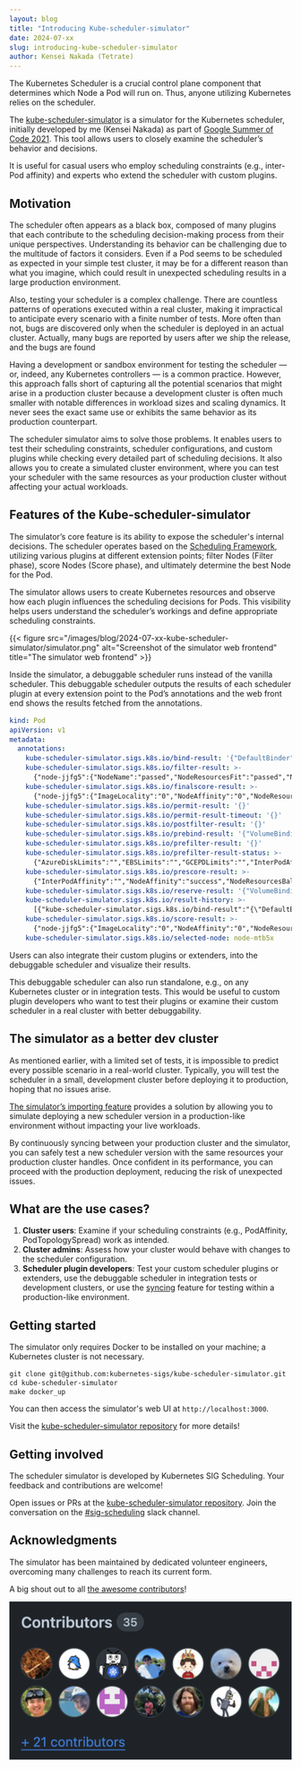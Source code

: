 ```yaml
---
layout: blog
title: "Introducing Kube-scheduler-simulator"
date: 2024-07-xx
slug: introducing-kube-scheduler-simulator
author: Kensei Nakada (Tetrate)
---
```


The Kubernetes Scheduler is a crucial control plane component that determines which Node a Pod will run on. 
Thus, anyone utilizing Kubernetes relies on the scheduler.

The [kube-scheduler-simulator](https://sigs.k8s.io/kube-scheduler-simulator) is a simulator for the Kubernetes scheduler, initially developed by me (Kensei Nakada) as part of [Google Summer of Code 2021](https://summerofcode.withgoogle.com/).
This tool allows users to closely examine the scheduler’s behavior and decisions. 

It is useful for casual users who employ scheduling constraints (e.g., inter-Pod affinity)
and experts who extend the scheduler with custom plugins.

## Motivation

The scheduler often appears as a black box, 
composed of many plugins that each contribute to the scheduling decision-making process from their unique perspectives. 
Understanding its behavior can be challenging due to the multitude of factors it considers. 
Even if a Pod seems to be scheduled as expected in your simple test cluster, 
it may be for a different reason than what you imagine, 
which could result in unexpected scheduling results in a large production environment.

Also, testing your scheduler is a complex challenge.
There are countless patterns of operations executed within a real cluster, making it impractical to anticipate every scenario with a finite number of tests. 
More often than not, bugs are discovered only when the scheduler is deployed in an actual cluster.
Actually, many bugs are reported by users after we ship the release, and the bugs are found

Having a development or sandbox environment for testing the scheduler — or, indeed, any Kubernetes controllers — is a common practice.
However, this approach falls short of capturing all the potential scenarios that might arise in a production cluster 
because a development cluster is often much smaller with notable differences in workload sizes and scaling dynamics.
It never sees the exact same use or exhibits the same behavior as its production counterpart.

The scheduler simulator aims to solve those problems.
It enables users to test their scheduling constraints, scheduler configurations, 
and custom plugins while checking every detailed part of scheduling decisions.
It also allows you to create a simulated cluster environment, where you can test your scheduler
with the same resources as your production cluster without affecting your actual workloads.

## Features of the Kube-scheduler-simulator

The simulator’s core feature is its ability to expose the scheduler's internal decisions.
The scheduler operates based on the [Scheduling Framework](/concepts/scheduling-eviction/scheduling-framework/), 
utilizing various plugins at different extension points; 
filter Nodes (Filter phase), score Nodes (Score phase), and ultimately determine the best Node for the Pod.

The simulator allows users to create Kubernetes resources and observe how each plugin influences the scheduling decisions for Pods.
This visibility helps users understand the scheduler’s workings and define appropriate scheduling constraints.

{{< figure src="/images/blog/2024-07-xx-kube-scheduler-simulator/simulator.png" alt="Screenshot of the simulator web frontend" title="The simulator web frontend" >}}

Inside the simulator, a debuggable scheduler runs instead of the vanilla scheduler. 
This debuggable scheduler outputs the results of each scheduler plugin at every extension point to the Pod’s annotations 
and the web front end shows the results fetched from the annotations.

```yaml
kind: Pod
apiVersion: v1
metadata:
  annotations:
    kube-scheduler-simulator.sigs.k8s.io/bind-result: '{"DefaultBinder":"success"}'
    kube-scheduler-simulator.sigs.k8s.io/filter-result: >-
      {"node-jjfg5":{"NodeName":"passed","NodeResourcesFit":"passed","NodeUnschedulable":"passed","TaintToleration":"passed"},"node-mtb5x":{"NodeName":"passed","NodeResourcesFit":"passed","NodeUnschedulable":"passed","TaintToleration":"passed"}}
    kube-scheduler-simulator.sigs.k8s.io/finalscore-result: >-
      {"node-jjfg5":{"ImageLocality":"0","NodeAffinity":"0","NodeResourcesBalancedAllocation":"52","NodeResourcesFit":"47","TaintToleration":"300","VolumeBinding":"0"},"node-mtb5x":{"ImageLocality":"0","NodeAffinity":"0","NodeResourcesBalancedAllocation":"76","NodeResourcesFit":"73","TaintToleration":"300","VolumeBinding":"0"}}
    kube-scheduler-simulator.sigs.k8s.io/permit-result: '{}'
    kube-scheduler-simulator.sigs.k8s.io/permit-result-timeout: '{}'
    kube-scheduler-simulator.sigs.k8s.io/postfilter-result: '{}'
    kube-scheduler-simulator.sigs.k8s.io/prebind-result: '{"VolumeBinding":"success"}'
    kube-scheduler-simulator.sigs.k8s.io/prefilter-result: '{}'
    kube-scheduler-simulator.sigs.k8s.io/prefilter-result-status: >-
      {"AzureDiskLimits":"","EBSLimits":"","GCEPDLimits":"","InterPodAffinity":"","NodeAffinity":"","NodePorts":"","NodeResourcesFit":"success","NodeVolumeLimits":"","PodTopologySpread":"","VolumeBinding":"","VolumeRestrictions":"","VolumeZone":""}
    kube-scheduler-simulator.sigs.k8s.io/prescore-result: >-
      {"InterPodAffinity":"","NodeAffinity":"success","NodeResourcesBalancedAllocation":"success","NodeResourcesFit":"success","PodTopologySpread":"","TaintToleration":"success"}
    kube-scheduler-simulator.sigs.k8s.io/reserve-result: '{"VolumeBinding":"success"}'
    kube-scheduler-simulator.sigs.k8s.io/result-history: >-
      [{"kube-scheduler-simulator.sigs.k8s.io/bind-result":"{\"DefaultBinder\":\"success\"}","kube-scheduler-simulator.sigs.k8s.io/filter-result":"{\"node-jjfg5\":{\"NodeName\":\"passed\",\"NodeResourcesFit\":\"passed\",\"NodeUnschedulable\":\"passed\",\"TaintToleration\":\"passed\"},\"node-mtb5x\":{\"NodeName\":\"passed\",\"NodeResourcesFit\":\"passed\",\"NodeUnschedulable\":\"passed\",\"TaintToleration\":\"passed\"}}","kube-scheduler-simulator.sigs.k8s.io/finalscore-result":"{\"node-jjfg5\":{\"ImageLocality\":\"0\",\"NodeAffinity\":\"0\",\"NodeResourcesBalancedAllocation\":\"52\",\"NodeResourcesFit\":\"47\",\"TaintToleration\":\"300\",\"VolumeBinding\":\"0\"},\"node-mtb5x\":{\"ImageLocality\":\"0\",\"NodeAffinity\":\"0\",\"NodeResourcesBalancedAllocation\":\"76\",\"NodeResourcesFit\":\"73\",\"TaintToleration\":\"300\",\"VolumeBinding\":\"0\"}}","kube-scheduler-simulator.sigs.k8s.io/permit-result":"{}","kube-scheduler-simulator.sigs.k8s.io/permit-result-timeout":"{}","kube-scheduler-simulator.sigs.k8s.io/postfilter-result":"{}","kube-scheduler-simulator.sigs.k8s.io/prebind-result":"{\"VolumeBinding\":\"success\"}","kube-scheduler-simulator.sigs.k8s.io/prefilter-result":"{}","kube-scheduler-simulator.sigs.k8s.io/prefilter-result-status":"{\"AzureDiskLimits\":\"\",\"EBSLimits\":\"\",\"GCEPDLimits\":\"\",\"InterPodAffinity\":\"\",\"NodeAffinity\":\"\",\"NodePorts\":\"\",\"NodeResourcesFit\":\"success\",\"NodeVolumeLimits\":\"\",\"PodTopologySpread\":\"\",\"VolumeBinding\":\"\",\"VolumeRestrictions\":\"\",\"VolumeZone\":\"\"}","kube-scheduler-simulator.sigs.k8s.io/prescore-result":"{\"InterPodAffinity\":\"\",\"NodeAffinity\":\"success\",\"NodeResourcesBalancedAllocation\":\"success\",\"NodeResourcesFit\":\"success\",\"PodTopologySpread\":\"\",\"TaintToleration\":\"success\"}","kube-scheduler-simulator.sigs.k8s.io/reserve-result":"{\"VolumeBinding\":\"success\"}","kube-scheduler-simulator.sigs.k8s.io/score-result":"{\"node-jjfg5\":{\"ImageLocality\":\"0\",\"NodeAffinity\":\"0\",\"NodeResourcesBalancedAllocation\":\"52\",\"NodeResourcesFit\":\"47\",\"TaintToleration\":\"0\",\"VolumeBinding\":\"0\"},\"node-mtb5x\":{\"ImageLocality\":\"0\",\"NodeAffinity\":\"0\",\"NodeResourcesBalancedAllocation\":\"76\",\"NodeResourcesFit\":\"73\",\"TaintToleration\":\"0\",\"VolumeBinding\":\"0\"}}","kube-scheduler-simulator.sigs.k8s.io/selected-node":"node-mtb5x"}]
    kube-scheduler-simulator.sigs.k8s.io/score-result: >-
      {"node-jjfg5":{"ImageLocality":"0","NodeAffinity":"0","NodeResourcesBalancedAllocation":"52","NodeResourcesFit":"47","TaintToleration":"0","VolumeBinding":"0"},"node-mtb5x":{"ImageLocality":"0","NodeAffinity":"0","NodeResourcesBalancedAllocation":"76","NodeResourcesFit":"73","TaintToleration":"0","VolumeBinding":"0"}}
    kube-scheduler-simulator.sigs.k8s.io/selected-node: node-mtb5x
```

Users can also integrate their custom plugins or extenders, into the debuggable scheduler and visualize their results. 

This debuggable scheduler can also run standalone, e.g., on any Kubernetes cluster or in integration tests. 
This would be useful to custom plugin developers who want to test their plugins or examine their custom scheduler in a real cluster with better debuggability.

## The simulator as a better dev cluster

As mentioned earlier, with a limited set of tests, it is impossible to predict every possible scenario in a real-world cluster.
Typically, you will test the scheduler in a small, development cluster before deploying it to production, hoping that no issues arise.

[The simulator’s importing feature](https://github.com/kubernetes-sigs/kube-scheduler-simulator/blob/master/simulator/docs/import-cluster-resources.md)
provides a solution by allowing you to simulate deploying a new scheduler version in a production-like environment without impacting your live workloads.

By continuously syncing between your production cluster and the simulator, you can safely test a new scheduler version with the same resources your production cluster handles. 
Once confident in its performance, you can proceed with the production deployment, reducing the risk of unexpected issues.

## What are the use cases?

1. **Cluster users**: Examine if your scheduling constraints (e.g., PodAffinity, PodTopologySpread) work as intended.
1. **Cluster admins**: Assess how your cluster would behave with changes to the scheduler configuration.
1. **Scheduler plugin developers**: Test your custom scheduler plugins or extenders, use the debuggable scheduler in integration tests or development clusters, or use the [syncing](https://github.com/kubernetes-sigs/kube-scheduler-simulator/blob/simulator/v0.3.0/simulator/docs/import-cluster-resources.md) feature for testing within a production-like environment.

## Getting started

The simulator only requires Docker to be installed on your machine; a Kubernetes cluster is not necessary.

```
git clone git@github.com:kubernetes-sigs/kube-scheduler-simulator.git
cd kube-scheduler-simulator
make docker_up
```

You can then access the simulator's web UI at `http://localhost:3000`.

Visit the [kube-scheduler-simulator repository](https://sigs.k8s.io/kube-scheduler-simulator) for more details!

## Getting involved 

The scheduler simulator is developed by Kubernetes SIG Scheduling. Your feedback and contributions are welcome!

Open issues or PRs at the [kube-scheduler-simulator repository](https://sigs.k8s.io/kube-scheduler-simulator).
Join the conversation on the [#sig-scheduling](https://kubernetes.slack.com/messages/sig-scheduling) slack channel.

## Acknowledgments

The simulator has been maintained by dedicated volunteer engineers, overcoming many challenges to reach its current form. 

A big shout out to all [the awesome contributors](https://github.com/kubernetes-sigs/kube-scheduler-simulator/graphs/contributors)!

![Screenshot of the contributor list](./contributors.png)

